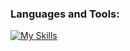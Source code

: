 ### **Languages and Tools:**  
[![My Skills](https://skills.thijs.gg/icons?i=html,css,tailwind,js,react,vite,ts,next,django,nodejs,mongodb,firebase,md,ipynb,git,github,vscode,flask,styledcomponents,postman,stackoverflow&perline=13)](#)

